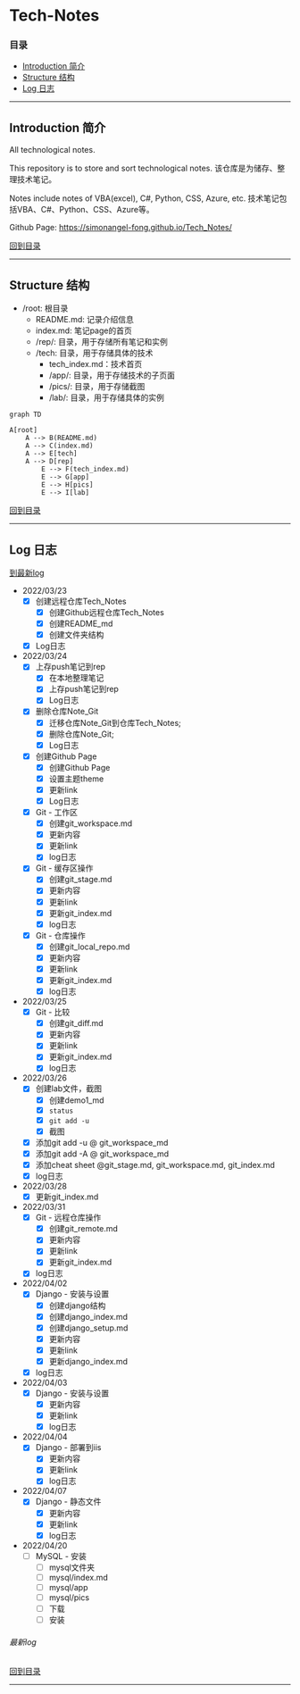 # Tech-Notes

### 目录 
  - [Introduction 简介](#introduction-简介)
  - [Structure 结构](#structure-结构)
  - [Log 日志](#log-日志)

***

## Introduction 简介

All technological notes.

This repository is to store and sort technological notes.
该仓库是为储存、整理技术笔记。

Notes include notes of VBA(excel), C#, Python, CSS, Azure, etc.
技术笔记包括VBA、C#、Python、CSS、Azure等。

Github Page: 
https://simonangel-fong.github.io/Tech_Notes/

[回到目录](#目录)

***

## Structure 结构

- /root: 根目录
  - README.md: 记录介绍信息
  - index.md: 笔记page的首页
  - /rep/: 目录，用于存储所有笔记和实例
  - /tech: 目录，用于存储具体的技术
    - tech_index.md：技术首页
    - /app/: 目录，用于存储技术的子页面
    - /pics/: 目录，用于存储截图
    - /lab/: 目录，用于存储具体的实例

```mermaid
graph TD

A[root]
    A --> B(README.md)
    A --> C(index.md)
    A --> E[tech]
    A --> D[rep]
        E --> F(tech_index.md)
        E --> G[app]
        E --> H[pics]
        E --> I[lab]
```

[回到目录](#目录)

***

## Log 日志

[到最新log](#最新log)

- 2022/03/23  
  - [x] 创建远程仓库Tech_Notes
    - [x] 创建Github远程仓库Tech_Notes
    - [x] 创建README_md
    - [x] 创建文件夹结构
  - [x] Log日志  

- 2022/03/24
  - [x] 上存push笔记到rep
    - [x] 在本地整理笔记
    - [x] 上存push笔记到rep
    - [x] Log日志 
  - [x] 删除仓库Note_Git
    - [x] 迁移仓库Note_Git到仓库Tech_Notes;
    - [x] 删除仓库Note_Git;
    - [x] Log日志 
  - [x] 创建Github Page
    - [x] 创建Github Page
    - [x] 设置主题theme
    - [x] 更新link
    - [x] Log日志 
  - [x] Git - 工作区
    - [x] 创建git_workspace.md
    - [x] 更新内容
    - [x] 更新link
    - [x] log日志
  - [x] Git - 缓存区操作 
    - [x] 创建git_stage.md
    - [x] 更新内容
    - [x] 更新link
    - [x] 更新git_index.md
    - [x] log日志
  - [x] Git - 仓库操作
    - [x] 创建git_local_repo.md
    - [x] 更新内容
    - [x] 更新link
    - [x] 更新git_index.md
    - [x] log日志

- 2022/03/25
  - [x] Git - 比较
    - [x] 创建git_diff.md
    - [x] 更新内容
    - [x] 更新link
    - [x] 更新git_index.md
    - [x] log日志
- 2022/03/26  
  - [x] 创建lab文件，截图
    - [x] 创建demo1_md
    - [x] `status`
    - [x] `git add -u`
    - [x] 截图
  - [x] 添加git add -u \@ git_workspace_md 
  - [x] 添加git add -A \@ git_workspace_md 
  - [x] 添加cheat sheet \@git_stage.md, git_workspace.md, git_index.md
  - [x] log日志

- 2022/03/28
  - [x] 更新git_index.md

- 2022/03/31
  - [x] Git - 远程仓库操作
    - [x] 创建git_remote.md
    - [x] 更新内容
    - [x] 更新link
    - [x] 更新git_index.md
  - [x] log日志

- 2022/04/02
  - [x] Django - 安装与设置
    - [x] 创建django结构
    - [x] 创建django_index.md
    - [x] 创建django_setup.md
    - [x] 更新内容
    - [x] 更新link
    - [x] 更新django_index.md
  - [x] log日志

- 2022/04/03
  - [x] Django - 安装与设置
    - [x] 更新内容
    - [x] 更新link
    - [x] log日志

- 2022/04/04
  - [x] Django - 部署到iis
    - [x] 更新内容
    - [x] 更新link
    - [x] log日志

- 2022/04/07
  - [x] Django - 静态文件
    - [x] 更新内容
    - [x] 更新link
    - [x] log日志

- 2022/04/20
  - [ ] MySQL - 安装
    - [ ] mysql文件夹
    - [ ] mysql/index.md
    - [ ] mysql/app
    - [ ] mysql/pics
    - [ ] 下载
    - [ ] 安装

###### 最新log

[回到目录](#目录)

***

